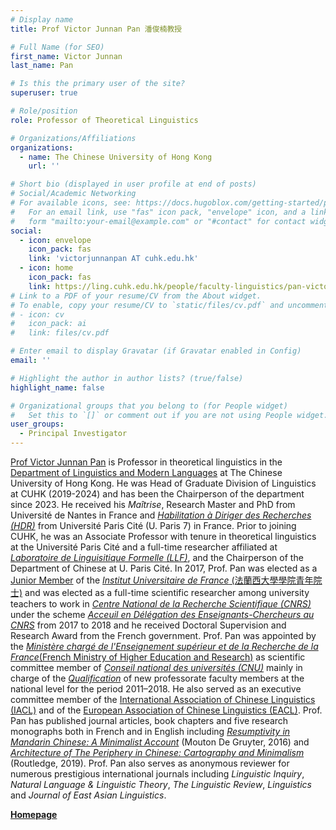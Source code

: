 ```yaml
---
# Display name
title: Prof Victor Junnan Pan 潘俊楠教授

# Full Name (for SEO)
first_name: Victor Junnan
last_name: Pan

# Is this the primary user of the site?
superuser: true

# Role/position
role: Professor of Theoretical Linguistics

# Organizations/Affiliations
organizations:
  - name: The Chinese University of Hong Kong
    url: ''

# Short bio (displayed in user profile at end of posts)
# Social/Academic Networking
# For available icons, see: https://docs.hugoblox.com/getting-started/page-builder/#icons
#   For an email link, use "fas" icon pack, "envelope" icon, and a link in the
#   form "mailto:your-email@example.com" or "#contact" for contact widget.
social:
  - icon: envelope
    icon_pack: fas
    link: 'victorjunnanpan AT cuhk.edu.hk'
  - icon: home
    icon_pack: fas
    link: https://ling.cuhk.edu.hk/people/faculty-linguistics/pan-victor-junnan-personal-website/
# Link to a PDF of your resume/CV from the About widget.
# To enable, copy your resume/CV to `static/files/cv.pdf` and uncomment the lines below.
# - icon: cv
#   icon_pack: ai
#   link: files/cv.pdf

# Enter email to display Gravatar (if Gravatar enabled in Config)
email: ''

# Highlight the author in author lists? (true/false)
highlight_name: false

# Organizational groups that you belong to (for People widget)
#   Set this to `[]` or comment out if you are not using People widget.
user_groups:
  - Principal Investigator
---
```

[Prof Victor Junnan Pan](https://ling.cuhk.edu.hk/people/faculty-linguistics/pan-victor-junnan-personal-website/) is Professor in theoretical linguistics in the [Department of Linguistics and Modern Languages](https://ling.cuhk.edu.hk) at The Chinese University of Hong Kong. He was Head of Graduate Division of Linguistics at CUHK (2019-2024) and has been the Chairperson of the department since 2023. He received his *Maîtrise*, Research Master and PhD from Université de Nantes in France and [*Habilitation à Diriger des Recherches (HDR)*](https://u-paris.fr/habilitation-a-diriger-des-recherches-hdr/) from Université Paris Cité (U. Paris 7) in France. Prior to joining CUHK, he was an Associate Professor with tenure in theoretical linguistics at the Université Paris Cité and a full-time researcher affiliated at [*Laboratoire de Linguisitique Formelle (LLF)*](http://www.llf.cnrs.fr), and the Chairperson of the Department of Chinese at U. Paris Cité. In 2017, Prof. Pan was elected as a [Junior Member](https://www.iufrance.fr/les-membres-de-liuf/membre/1716-victor-pan.html) of the [*Institut Universitaire de France* (法蘭西大學學院青年院士)](https://www.iufrance.fr) and was elected as a full-time scientific researcher among university teachers to work in [*Centre National de la Recherche Scientifique (CNRS)*](https://www.cnrs.fr/fr) under the scheme [*Acceuil en Délégation des Enseignants-Chercheurs au CNRS*](https://www.galaxie.enseignementsup-recherche.gouv.fr/ensup/cand_acc_delegation_CNRS.htm) from 2017 to 2018 and he received Doctoral Supervision and Research Award from the French government. Prof. Pan was appointed by the [*Ministère chargé de l'Enseignement supérieur et de la Recherche de la France*(French Ministry of Higher Education and Research)](https://www.enseignementsup-recherche.gouv.fr/fr) as scientific committee member of [*Conseil national des universités (CNU)*](https://conseil-national-des-universites.fr/cnu/#/)  mainly in charge of the [*Qualification*](https://www.galaxie.enseignementsup-recherche.gouv.fr/ensup/cand_qualification_Odyssee.htm) of new professorate faculty members at the national level for the period 2011–2018. He also served as an executive committee member of the [International Association of Chinese Linguistics (IACL)](http://iacl-linguistics.org/#/) and of the [European Association of Chinese Linguistics (EACL)](https://www.chineselinguistics.eu). Prof. Pan has published journal articles, book chapters and five research monographs both in French and in English including [*Resumptivity in Mandarin Chinese: A Minimalist Account*](https://www.degruyter.com/document/doi/10.1515/9783110492385/html) (Mouton De Gruyter, 2016) and [*Architecture of The Periphery in Chinese: Cartography and Minimalism*](https://www.routledge.com/The-Architecture-of-Periphery-in-Chinese-Cartography-and-Minimalism/Pan/p/book/9781138068186) (Routledge, 2019). Prof. Pan also serves as anonymous reviewer for numerous prestigious international journals including *Linguistic Inquiry*, *Natural Language & Linguistic Theory*, *The Linguistic Review*, *Linguistics* and *Journal of East Asian Linguistics*.

[**Homepage**](https://ling.cuhk.edu.hk/people/faculty-linguistics/pan-victor-junnan-personal-website/)
